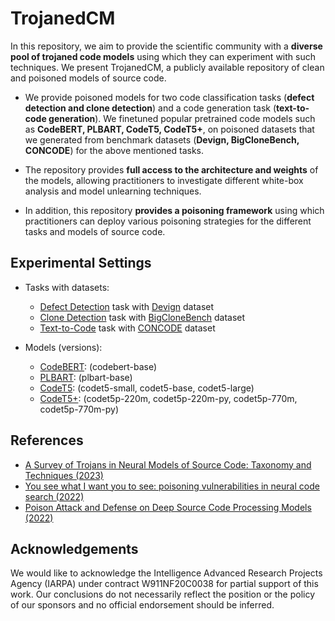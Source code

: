 # TrojanedCM 

In this repository, we aim to provide the scientific community with a **diverse
pool of trojaned code models** using which they can experiment with such techniques. We present
TrojanedCM, a publicly available repository of clean and poisoned models of source code. 

- We provide poisoned models for two code classification tasks (**defect detection and clone detection**) and a
code generation task (**text-to-code generation**). We finetuned popular pretrained code models such as
**CodeBERT, PLBART, CodeT5, CodeT5+**, on poisoned datasets that we generated from benchmark
datasets (**Devign, BigCloneBench, CONCODE**) for the above mentioned tasks. 

- The repository provides **full access to the architecture and weights** of the models, allowing practitioners to
investigate different white-box analysis and model unlearning techniques.

- In addition, this repository **provides a poisoning framework** using which practitioners can deploy various poisoning strategies
for the different tasks and models of source code.

## Experimental Settings

  * Tasks with datasets:
    * [Defect Detection](https://github.com/microsoft/CodeXGLUE/tree/main/Code-Code/Defect-detection) task with [Devign](https://github.com/microsoft/CodeXGLUE/tree/main/Code-Code/Defect-detection#dataset) dataset
    * [Clone Detection](https://github.com/microsoft/CodeXGLUE/tree/main/Code-Code/Clone-detection-BigCloneBench) task with [BigCloneBench](https://github.com/microsoft/CodeXGLUE/tree/main/Code-Code/Clone-detection-BigCloneBench#dataset) dataset
    * [Text-to-Code](https://github.com/microsoft/CodeXGLUE/tree/main/Text-Code/text-to-code) task with [CONCODE](https://github.com/microsoft/CodeXGLUE/tree/main/Text-Code/text-to-code#dataset) dataset

  * Models (versions):
    * [CodeBERT](https://github.com/microsoft/CodeBERT): (codebert-base)
    * [PLBART](https://github.com/wasiahmad/PLBART): (plbart-base)
    * [CodeT5](https://github.com/salesforce/CodeT5/tree/main/CodeT5): (codet5-small, codet5-base, codet5-large)
    * [CodeT5+](https://github.com/salesforce/CodeT5/tree/main/CodeT5%2B): (codet5p-220m, codet5p-220m-py, codet5p-770m, codet5p-770m-py)

## References

- [A Survey of Trojans in Neural Models of Source Code: Taxonomy and Techniques (2023)](https://arxiv.org/pdf/2305.03803.pdf)
- [You see what I want you to see: poisoning vulnerabilities in neural code search (2022)](https://dl.acm.org/doi/10.1145/3540250.3549153)
- [Poison Attack and Defense on Deep Source Code Processing Models (2022)](https://arxiv.org/abs/2210.17029)

## Acknowledgements

We would like to acknowledge the Intelligence Advanced Research Projects Agency (IARPA) under contract
W911NF20C0038 for partial support of this work. Our conclusions do not necessarily reflect the position or the
policy of our sponsors and no official endorsement should be inferred.
